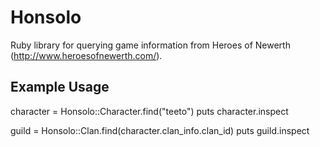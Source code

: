# Honsolo #

Ruby library for querying game information from Heroes of Newerth (http://www.heroesofnewerth.com/).

## Example Usage ##

character = Honsolo::Character.find("teeto")
puts character.inspect

guild = Honsolo::Clan.find(character.clan_info.clan_id)
puts guild.inspect
